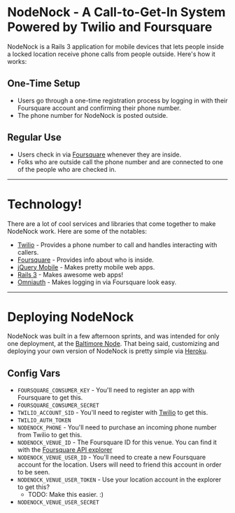 NodeNock - A Call-to-Get-In System Powered by Twilio and Foursquare
===================================================================

NodeNock is a Rails 3 application for mobile devices that lets people inside a
locked location receive phone calls from people outside. Here's how it works:

One-Time Setup
--------------
* Users go through a one-time registration process by logging in with their 
Foursquare account and confirming their phone number.
* The phone number for NodeNock is posted outside.

Regular Use
-----------
* Users check in via [Foursquare](http://foursquare.com/) whenever they are
inside.
* Folks who are outside call the phone number and are connected to one of the
people who are checked in.

---

Technology!
===========

There are a lot of cool services and libraries that come together to make
NodeNock work. Here are some of the notables:

* [Twilio](http://twilio.com/) - Provides a phone number to call and handles
interacting with callers.
* [Foursquare](http://foursquare.com/) - Provides info about who is inside.
* [jQuery Mobile](http://jquerymobile.com/) - Makes pretty mobile web apps.
* [Rails 3](http://rubyonrails.org/) - Makes awesome web apps!
* [Omniauth](https://github.com/intridea/omniauth) - Makes logging in via
Foursquare look easy.

---

Deploying NodeNock
==================

NodeNock was built in a few afternoon sprints, and was intended for only one
deployment, at the [Baltimore Node](http://baltimorenode.org/). That being said,
customizing and deploying your own version of NodeNock is pretty simple via
[Heroku](http://heroku.com/).

Config Vars
-----------

* `FOURSQUARE_CONSUMER_KEY` - You'll need to register an app with Foursquare to
get this.
* `FOURSQUARE_CONSUMER_SECRET`
* `TWILIO_ACCOUNT_SID` - You'll need to register with 
[Twilio](http://twilio.org) to get this.
* `TWILIO_AUTH_TOKEN`
* `NODENOCK_PHONE` - You'll need to purchase an incoming phone number from
Twilio to get this.
* `NODENOCK_VENUE_ID` - The Foursquare ID for this venue. You can find it with
the [Foursquare API explorer](http://developer.foursquare.com/docs/explore.html)
* `NODENOCK_VENUE_USER_ID` - You'll need to create a new Foursquare account for
the location. Users will need to friend this account in order to be seen.
* `NODENOCK_VENUE_USER_TOKEN` - Use your location account in the explorer to get
this?
  * TODO: Make this easier. :)
* `NODENOCK_VENUE_USER_SECRET`
